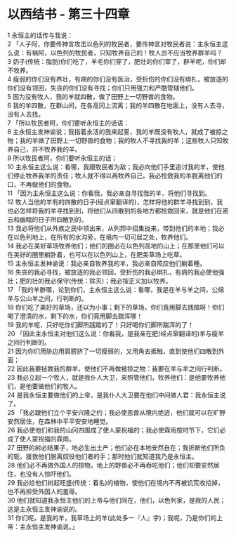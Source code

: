# 以西结书 - 第三十四章
  
 1 永恒主的话传与我说：  
 2 「人子阿，你要传神言攻击以色列的牧民者，要传神言对牧民者说：主永恒主这么说：有祸阿，以色列的牧民者，只知牧养自己的！牧人岂不应当牧养群羊吗？  
 3 奶子(传统：脂肪)你们吃了，羊毛你们穿了，肥壮的你们宰了，群羊呢，你们却不牧养。  
 4 瘦弱的你们没有养壮，有病的你们没有医治，受折伤的你们没有绑扎，被放逐的你们没有领回，失丧的你们没有寻找；你们只用强力和严酷管辖他们。  
 5 因为没有牧人，我的羊就四散，做了田野上一切野兽的食物。  
 6 我的羊四散，在群山间，在各高冈上流离；我的羊四散在地面上，没有人去寻，没有人去找。  
 7 「所以牧民者阿，你们要听永恒主的话语：  
 8 主永恒主发神谕说；我指着永活的我来起誓，我的羊既没有牧人，就成了被掠之物；我的羊做了田野上一切野兽的食物；我的牧人不寻找我的羊；这些牧人只知牧养自己，并不牧养我的羊。  
 9 所以牧民者阿，你们要听永恒主的话；  
 10 主永恒主这么说：看哪，我跟牧民者为敌；我必向他们手里追讨我的羊，使他们停止牧养我羊的责任；牧人就不得以再牧养自己。我必抢救我的羊脱离他们的口，不再做他们的食物。  
 11 「因为主永恒主这么说：你看我，我必亲自寻找我的羊，将他们寻找到。  
 12 牧人当他的羊有的四散的日子(经点窜翻译的)，怎样将他的群羊寻找到到，我也必怎样将我的羊寻找到到，将他们从四散到的各地方都抢救回来，就是他们在密云和幽暗的日子所四散到的。  
 13 我必将他们从外族之民中领出来，从列邦中招集拢来，带到他们的本地；我必在以色列地上，在所有的水沟旁，在境内一切可居之处，牧养他们。  
 14 我必在美好草场牧养他们；他们的圈必在以色列高地的山上；在那里他们可以在美好的圈里躺卧着，也可以在以色列山上，在肥美草场上吃草。  
 15 主永恒主发神谕说：我必亲自牧养我的羊，我必亲自照应他们躺着睡。  
 16 失丧的我必寻找，被放逐的我必领回，受折伤的我必绑扎，有病的我必使他强壮；肥的壮的我必保守(传统：除灭)；我必按正义加以牧养。  
 17 「我的羊群哪，论到你们，主永恒主这么说：看哪，我是在羊与羊之间，公绵羊与公山羊之间，行判断的。  
 18 你们吃了美好的草场，还以为小事；剩下的草场，你们竟用脚去践踏呀！你们喝了澄清的水，剩下的水，你们竟用脚去踹浑哪！  
 19 我的羊呢，只好吃你们脚所践踏的了！只好喝你们脚所踹浑的了！  
 20 「因此主永恒主对他们这么说：你看我，是我亲在肥(经点窜翻译的)羊与瘦羊之间行判断的。  
 21 因为你们用胁边用肩膀挤了一切瘦弱的，又用角去抵触，直到使他们四散到外面；  
 22 因此我要拯救我的群羊，使他们不再做被掠之物：我要在羊与羊之间行判断。  
 23 我必立起一个牧人，就是我仆人大卫，来照管他们，牧养他们：是他要牧养他们，是他要做他们的牧人。  
 24 是我永恒主要做他们的上帝，是我仆人大卫要在他们中间做人君：我永恒主说了。  
 25 「我必跟他们立个平安兴隆之约；我必使恶兽从境内绝迹，他们就可以在旷野安然居住，在森林中平平安安地睡觉。  
 26 我必使他们和我的山冈四围成了使人蒙祝福的；我必使霖雨按时节下，它们必成了使人蒙祝福的霖雨。  
 27 田野的树必结果子，地必生出土产；他们必在本地安然自在；我折断他们所负的轭，援救他们脱离奴役他们者的手；那时他们就知道我乃是永恒主。  
 28 他们必不再做外国人的掠物，地上的野兽必不再吞吃他们；他们却要安然居住，也没有人惊吓他们。  
 29 我必给他们树起旺盛(传统：着名)的植物，使他们在境内不再被饥荒收拾掉，也不再担受外国人的羞辱。  
 30 他们就知道我永恒主他们的上帝与他们同在，他们，以色列家，是我的人民；这是主永恒主发神谕说的。  
 31 你们呢，是我的羊，我草场上的羊(此处多一『人』字)；我呢，乃是你们的上帝：主永恒主发神谕说。」